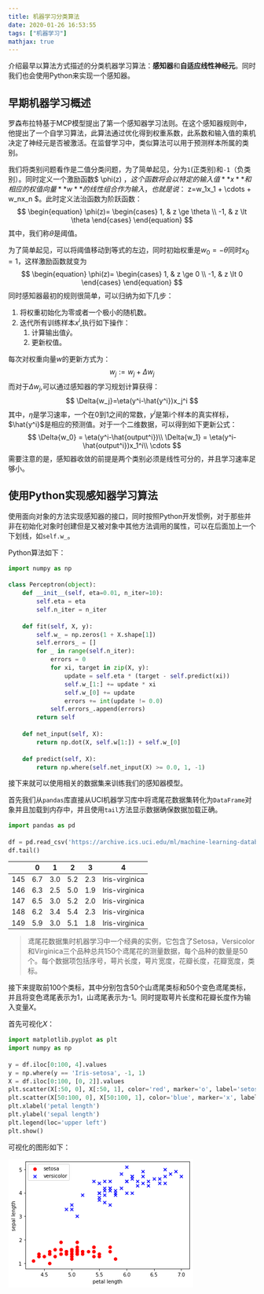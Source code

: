 ```yaml
---
title: 机器学习分类算法
date: 2020-01-26 16:53:55
tags: ["机器学习"]
mathjax: true
---
```


介绍最早以算法方式描述的分类机器学习算法：**感知器**和**自适应线性神经元**。同时我们也会使用Python来实现一个感知器。



<!-- More -->



## 早期机器学习概述

罗森布拉特基于MCP模型提出了第一个感知器学习法则。在这个感知器规则中，他提出了一个自学习算法，此算法通过优化得到权重系数，此系数和输入值的乘机决定了神经元是否被激活。在监督学习中，类似算法可以用于预测样本所属的类别。

我们将类别问题看作是二值分类问题，为了简单起见，分为`1`(正类别)和`-1`（负类别）。同时定义一个激励函数$ \phi(z) $，这个函数将会以特定的输入值**x**和相应的权值向量**w**的线性组合作为输入，也就是说：$ z=w_1x_1 + \cdots + w_nx_n $。此时定义法治函数为阶跃函数：
$$
\begin{equation}
\phi(z)=
\begin{cases}
	1, & z \ge \theta \\
	-1, & z \lt \theta
\end{cases}
\end{equation}
$$
其中，我们称$\theta$是阈值。

为了简单起见，可以将阈值移动到等式的左边，同时初始权重是$w_0=-\theta$同时$x_0=1$，这样激励函数就变为
$$
\begin{equation}
\phi(z)=
\begin{cases}
	1, & z \ge 0 \\
	-1, & z \lt 0
\end{cases}
\end{equation}
$$
同时感知器最初的规则很简单，可以归纳为如下几步：

1. 将权重初始化为零或者一个极小的随机数。
2. 迭代所有训练样本$x^i$,执行如下操作：
   1. 计算输出值$\hat{y}$。
   2. 更新权值。

每次对权重向量$w$的更新方式为：
$$
w_j:=w_j+\Delta{w_j}
$$
而对于$\Delta{w_j}$,可以通过感知器的学习规划计算获得：
$$
\Delta{w_j}=\eta(y^i-\hat{y^i})x_j^i
$$
其中，$\eta$是学习速率，一个在0到1之间的常数，$y^i$是第i个样本的真实样标，$\hat{y^i}$是相应的预测值。对于一个二维数据，可以得到如下更新公式：
$$
\Delta{w_0} = \eta(y^i-\hat{output^i})\\
\Delta{w_1} = \eta(y^i-\hat{output^i})x_1^i\\
\cdots
$$
需要注意的是，感知器收敛的前提是两个类别必须是线性可分的，并且学习速率足够小。

## 使用Python实现感知器学习算法

使用面向对象的方法实现感知器的接口，同时按照Python开发惯例，对于那些并非在初始化对象时创建但是又被对象中其他方法调用的属性，可以在后面加上一个下划线，如`self.w_`。

Python算法如下：

```python
import numpy as np

class Perceptron(object):
    def __init__(self, eta=0.01, n_iter=10):
        self.eta = eta
        self.n_iter = n_iter
        
    def fit(self, X, y):
        self.w_ = np.zeros(1 + X.shape[1])
        self.errors_ = []
        for _ in range(self.n_iter):
            errors = 0
            for xi, target in zip(X, y):
                update = self.eta * (target - self.predict(xi))
                self.w_[1:] += update * xi
                self.w_[0] += update
                errors += int(update != 0.0)
            self.errors_.append(errors)
        return self
    
    def net_input(self, X):
        return np.dot(X, self.w[1:]) + self.w_[0]
    
    def predict(self, X):
        return np.where(self.net_input(X) >= 0.0, 1, -1)
```

接下来就可以使用相关的数据集来训练我们的感知器模型。

首先我们从`pandas`库直接从UCI机器学习库中将鸢尾花数据集转化为`DataFrame`对象并且加载到内存中，并且使用`tail`方法显示数据确保数据加载正确。

```python
import pandas as pd

df = pd.read_csv('https://archive.ics.uci.edu/ml/machine-learning-databases/iris/iris.data', header=None)
df.tail()
```

|      | 0    | 1    | 2    | 3    | 4              |
| ---- | ---- | ---- | ---- | ---- | -------------- |
| 145  | 6.7  | 3.0  | 5.2  | 2.3  | Iris-virginica |
| 146  | 6.3  | 2.5  | 5.0  | 1.9  | Iris-virginica |
| 147  | 6.5  | 3.0  | 5.2  | 2.0  | Iris-virginica |
| 148  | 6.2  | 3.4  | 5.4  | 2.3  | Iris-virginica |
| 149  | 5.9  | 3.0  | 5.1  | 1.8  | Iris-virginica |

> 鸢尾花数据集时机器学习中一个经典的实例，它包含了Setosa，Versicolor和Virginica三个品种总共150个鸢尾花的测量数据，每个品种的数量是50个。每个数据项包括序号，萼片长度，萼片宽度，花瓣长度，花瓣宽度，类标。

接下来提取前100个类标，其中分别包含50个山鸢尾类标和50个变色鸢尾类标，并且将变色鸢尾表示为1，山鸢尾表示为-1。同时提取萼片长度和花瓣长度作为输入变量$X$。

首先可视化$X$：

```python
import matplotlib.pyplot as plt
import numpy as np

y = df.iloc[0:100, 4].values
y = np.where(y == 'Iris-setosa', -1, 1)
X = df.iloc[0:100, [0, 2]].values
plt.scatter(X[:50, 0], X[:50, 1], color='red', marker='o', label='setosa')
plt.scatter(X[50:100, 0], X[50:100, 1], color='blue', marker='x', label='versicolor')
plt.xlabel('petal length')
plt.ylabel('sepal length')
plt.legend(loc='upper left')
plt.show()
```

可视化的图形如下：

![img](%E6%9C%BA%E5%99%A8%E5%AD%A6%E4%B9%A0%E5%88%86%E7%B1%BB%E7%AE%97%E6%B3%95/Mon,%2027%20Jan%202020%20113113.png)

